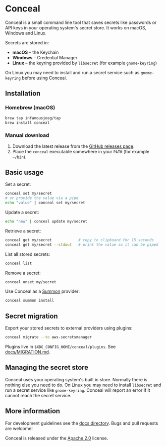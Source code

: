 # Conceal

Conceal is a small command line tool that saves secrets like passwords or API keys in your operating system's secret store. It works on macOS, Windows and Linux.

Secrets are stored in:

- **macOS** – the Keychain
- **Windows** – Credential Manager
- **Linux** – the keyring provided by `libsecret` (for example `gnome-keyring`)

On Linux you may need to install and run a secret service such as `gnome-keyring` before using Conceal.

## Installation

### Homebrew (macOS)

```bash
brew tap infamousjoeg/tap
brew install conceal
```

### Manual download

1. Download the latest release from the [GitHub releases page](https://github.com/infamousjoeg/conceal/releases).
2. Place the `conceal` executable somewhere in your `PATH` (for example `~/bin`).

## Basic usage

Set a secret:

```bash
conceal set my/secret
# or provide the value via a pipe
echo "value" | conceal set my/secret
```

Update a secret:

```bash
echo "new" | conceal update my/secret
```

Retrieve a secret:

```bash
conceal get my/secret            # copy to clipboard for 15 seconds
conceal get my/secret --stdout   # print the value so it can be piped
```

List all stored secrets:

```bash
conceal list
```

Remove a secret:

```bash
conceal unset my/secret
```

Use Conceal as a [Summon](https://cyberark.github.io/summon) provider:

```bash
conceal summon install
```

## Secret migration

Export your stored secrets to external providers using plugins:

```bash
conceal migrate --to aws-secretsmanager
```

Plugins live in `$XDG_CONFIG_HOME/conceal/plugins`. See [docs/MIGRATION.md](docs/MIGRATION.md).

## Managing the secret store

Conceal uses your operating system's built in store. Normally there is nothing else you need to do. On Linux you may need to install `libsecret` and run a secret service like `gnome-keyring`. Conceal will report an error if it cannot reach the secret service.

## More information

For development guidelines see the [docs directory](docs/). Bugs and pull requests are welcome!

Conceal is released under the [Apache 2.0](LICENSE) license.
